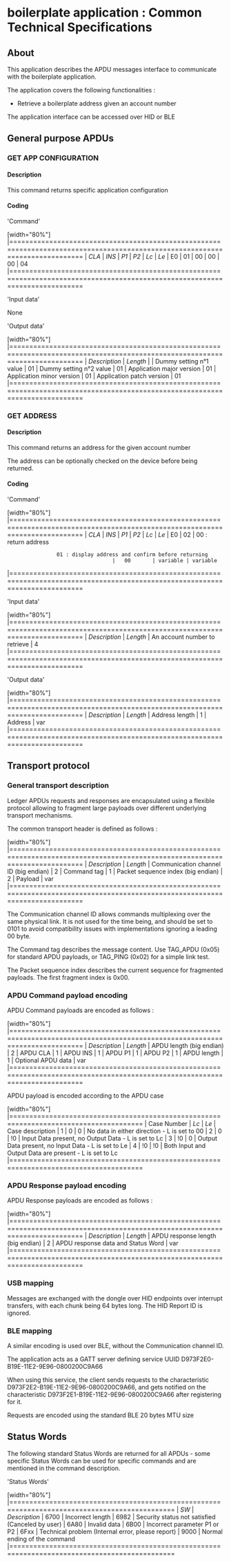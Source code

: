 boilerplate application : Common Technical Specifications
=======================================================

## About

This application describes the APDU messages interface to communicate with the boilerplate application.

The application covers the following functionalities :

  - Retrieve a boilerplate address given an account number

The application interface can be accessed over HID or BLE

## General purpose APDUs


### GET APP CONFIGURATION

#### Description

This command returns specific application configuration

#### Coding

'Command'

[width="80%"]
|==============================================================================================================================
| *CLA* | *INS*  | *P1*               | *P2*       | *Lc*     | *Le*
|   E0  |   01   |  00                |   00       | 00       | 04
|==============================================================================================================================

'Input data'

None

'Output data'

[width="80%"]
|==============================================================================================================================
| *Description*                                                                     | *Length*
|
| Dummy setting n°1 value                                                           | 01
| Dummy setting n°2 value                                                           | 01
| Application major version                                                         | 01
| Application minor version                                                         | 01
| Application patch version                                                         | 01
|==============================================================================================================================


### GET ADDRESS

#### Description

This command returns an address for the given account number

The address can be optionally checked on the device before being returned.

#### Coding

'Command'

[width="80%"]
|==============================================================================================================================
| *CLA* | *INS*  | *P1*               | *P2*       | *Lc*     | *Le*
|   E0  |   02   |  00 : return address

                    01 : display address and confirm before returning
                                      |   00       | variable | variable
|==============================================================================================================================

'Input data'

[width="80%"]
|==============================================================================================================================
| *Description*                                                                     | *Length*
| An account number to retrieve                                                     | 4
|==============================================================================================================================

'Output data'

[width="80%"]
|==============================================================================================================================
| *Description*                                                                     | *Length*
| Address length                                                          | 1
| Address                                                                 | var
|==============================================================================================================================


## Transport protocol

### General transport description

Ledger APDUs requests and responses are encapsulated using a flexible protocol allowing to fragment large payloads over different underlying transport mechanisms.

The common transport header is defined as follows :

[width="80%"]
|==============================================================================================================================
| *Description*                                                                     | *Length*
| Communication channel ID (big endian)                                             | 2
| Command tag                                                                       | 1
| Packet sequence index (big endian)                                                | 2
| Payload                                                                           | var
|==============================================================================================================================

The Communication channel ID allows commands multiplexing over the same physical link. It is not used for the time being, and should be set to 0101 to avoid compatibility issues with implementations ignoring a leading 00 byte.

The Command tag describes the message content. Use TAG_APDU (0x05) for standard APDU payloads, or TAG_PING (0x02) for a simple link test.

The Packet sequence index describes the current sequence for fragmented payloads. The first fragment index is 0x00.

### APDU Command payload encoding

APDU Command payloads are encoded as follows :

[width="80%"]
|==============================================================================================================================
| *Description*                                                                     | *Length*
| APDU length (big endian)                                                          | 2
| APDU CLA                                                                          | 1
| APDU INS                                                                          | 1
| APDU P1                                                                           | 1
| APDU P2                                                                           | 1
| APDU length                                                                       | 1
| Optional APDU data                                                                | var
|==============================================================================================================================

APDU payload is encoded according to the APDU case

[width="80%"]
|=======================================================================================
| Case Number  | *Lc* | *Le* | Case description
|   1          |  0   |  0   | No data in either direction - L is set to 00
|   2          |  0   |  !0  | Input Data present, no Output Data - L is set to Lc
|   3          |  !0  |  0   | Output Data present, no Input Data - L is set to Le
|   4          |  !0  |  !0  | Both Input and Output Data are present - L is set to Lc
|=======================================================================================

### APDU Response payload encoding

APDU Response payloads are encoded as follows :

[width="80%"]
|==============================================================================================================================
| *Description*                                                                     | *Length*
| APDU response length (big endian)                                                 | 2
| APDU response data and Status Word                                                | var
|==============================================================================================================================

### USB mapping

Messages are exchanged with the dongle over HID endpoints over interrupt transfers, with each chunk being 64 bytes long. The HID Report ID is ignored.

### BLE mapping

A similar encoding is used over BLE, without the Communication channel ID.

The application acts as a GATT server defining service UUID D973F2E0-B19E-11E2-9E96-0800200C9A66

When using this service, the client sends requests to the characteristic D973F2E2-B19E-11E2-9E96-0800200C9A66, and gets notified on the characteristic D973F2E1-B19E-11E2-9E96-0800200C9A66 after registering for it.

Requests are encoded using the standard BLE 20 bytes MTU size

## Status Words

The following standard Status Words are returned for all APDUs - some specific Status Words can be used for specific commands and are mentioned in the command description.

'Status Words'

[width="80%"]
|===============================================================================================
| *SW*     | *Description*
|   6700   | Incorrect length
|   6982   | Security status not satisfied (Canceled by user)
|   6A80   | Invalid data
|   6B00   | Incorrect parameter P1 or P2
|   6Fxx   | Technical problem (Internal error, please report)
|   9000   | Normal ending of the command
|===============================================================================================
